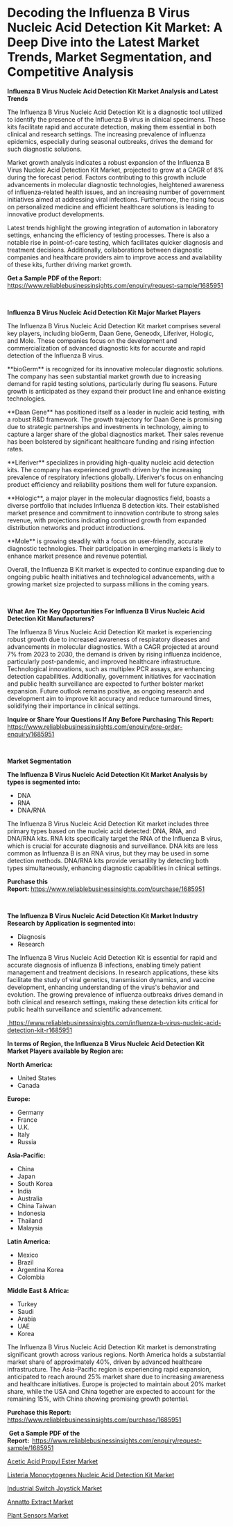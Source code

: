 <p><h1>Decoding the Influenza B Virus Nucleic Acid Detection Kit Market: A Deep Dive into the Latest Market Trends, Market Segmentation, and Competitive Analysis</h1></p><p><strong>Influenza B Virus Nucleic Acid Detection Kit Market Analysis and Latest Trends</strong></p>
<p><p>The Influenza B Virus Nucleic Acid Detection Kit is a diagnostic tool utilized to identify the presence of the Influenza B virus in clinical specimens. These kits facilitate rapid and accurate detection, making them essential in both clinical and research settings. The increasing prevalence of influenza epidemics, especially during seasonal outbreaks, drives the demand for such diagnostic solutions.</p><p>Market growth analysis indicates a robust expansion of the Influenza B Virus Nucleic Acid Detection Kit Market, projected to grow at a CAGR of 8% during the forecast period. Factors contributing to this growth include advancements in molecular diagnostic technologies, heightened awareness of influenza-related health issues, and an increasing number of government initiatives aimed at addressing viral infections. Furthermore, the rising focus on personalized medicine and efficient healthcare solutions is leading to innovative product developments.</p><p>Latest trends highlight the growing integration of automation in laboratory settings, enhancing the efficiency of testing processes. There is also a notable rise in point-of-care testing, which facilitates quicker diagnosis and treatment decisions. Additionally, collaborations between diagnostic companies and healthcare providers aim to improve access and availability of these kits, further driving market growth.</p></p>
<p><strong>Get a Sample PDF of the Report:&nbsp;</strong> <a href="https://www.reliablebusinessinsights.com/enquiry/request-sample/1685951?utm_campaign=112&utm_medium=2&utm_source=Github&utm_content=ia&utm_term=06102024&utm_id=influenza-b-virus-nucleic-acid-detection-kit">https://www.reliablebusinessinsights.com/enquiry/request-sample/1685951</a></p>
<p>&nbsp;</p>
<p><strong>Influenza B Virus Nucleic Acid Detection Kit Major Market Players</strong></p>
<p><p>The Influenza B Virus Nucleic Acid Detection Kit market comprises several key players, including bioGerm, Daan Gene, Geneodx, Liferiver, Hologic, and Mole. These companies focus on the development and commercialization of advanced diagnostic kits for accurate and rapid detection of the Influenza B virus.</p><p>**bioGerm** is recognized for its innovative molecular diagnostic solutions. The company has seen substantial market growth due to increasing demand for rapid testing solutions, particularly during flu seasons. Future growth is anticipated as they expand their product line and enhance existing technologies.</p><p>**Daan Gene** has positioned itself as a leader in nucleic acid testing, with a robust R&D framework. The growth trajectory for Daan Gene is promising due to strategic partnerships and investments in technology, aiming to capture a larger share of the global diagnostics market. Their sales revenue has been bolstered by significant healthcare funding and rising infection rates.</p><p>**Liferiver** specializes in providing high-quality nucleic acid detection kits. The company has experienced growth driven by the increasing prevalence of respiratory infections globally. Liferiver's focus on enhancing product efficiency and reliability positions them well for future expansion.</p><p>**Hologic**, a major player in the molecular diagnostics field, boasts a diverse portfolio that includes Influenza B detection kits. Their established market presence and commitment to innovation contribute to strong sales revenue, with projections indicating continued growth from expanded distribution networks and product introductions.</p><p>**Mole** is growing steadily with a focus on user-friendly, accurate diagnostic technologies. Their participation in emerging markets is likely to enhance market presence and revenue potential. </p><p>Overall, the Influenza B Kit market is expected to continue expanding due to ongoing public health initiatives and technological advancements, with a growing market size projected to surpass millions in the coming years.</p></p>
<p>&nbsp;</p>
<p><strong>What Are The Key Opportunities For Influenza B Virus Nucleic Acid Detection Kit Manufacturers?</strong></p>
<p><p>The Influenza B Virus Nucleic Acid Detection Kit market is experiencing robust growth due to increased awareness of respiratory diseases and advancements in molecular diagnostics. With a CAGR projected at around 7% from 2023 to 2030, the demand is driven by rising influenza incidence, particularly post-pandemic, and improved healthcare infrastructure. Technological innovations, such as multiplex PCR assays, are enhancing detection capabilities. Additionally, government initiatives for vaccination and public health surveillance are expected to further bolster market expansion. Future outlook remains positive, as ongoing research and development aim to improve kit accuracy and reduce turnaround times, solidifying their importance in clinical settings.</p></p>
<p><strong>Inquire or Share Your Questions If Any Before Purchasing This Report:</strong> <a href="https://www.reliablebusinessinsights.com/enquiry/pre-order-enquiry/1685951?utm_campaign=112&utm_medium=2&utm_source=Github&utm_content=ia&utm_term=06102024&utm_id=influenza-b-virus-nucleic-acid-detection-kit">https://www.reliablebusinessinsights.com/enquiry/pre-order-enquiry/1685951</a></p>
<p>&nbsp;</p>
<p><strong>Market Segmentation</strong></p>
<p><strong>The Influenza B Virus Nucleic Acid Detection Kit Market Analysis by types is segmented into:</strong></p>
<p><ul><li>DNA</li><li>RNA</li><li>DNA/RNA</li></ul></p>
<p><p>The Influenza B Virus Nucleic Acid Detection Kit market includes three primary types based on the nucleic acid detected: DNA, RNA, and DNA/RNA kits. RNA kits specifically target the RNA of the Influenza B virus, which is crucial for accurate diagnosis and surveillance. DNA kits are less common as Influenza B is an RNA virus, but they may be used in some detection methods. DNA/RNA kits provide versatility by detecting both types simultaneously, enhancing diagnostic capabilities in clinical settings.</p></p>
<p><strong>Purchase this Report:&nbsp;</strong><a href="https://www.reliablebusinessinsights.com/purchase/1685951?utm_campaign=112&utm_medium=2&utm_source=Github&utm_content=ia&utm_term=06102024&utm_id=influenza-b-virus-nucleic-acid-detection-kit">https://www.reliablebusinessinsights.com/purchase/1685951</a></p>
<p>&nbsp;</p>
<p><strong>The Influenza B Virus Nucleic Acid Detection Kit Market Industry Research by Application is segmented into:</strong></p>
<p><ul><li>Diagnosis</li><li>Research</li></ul></p>
<p><p>The Influenza B Virus Nucleic Acid Detection Kit is essential for rapid and accurate diagnosis of influenza B infections, enabling timely patient management and treatment decisions. In research applications, these kits facilitate the study of viral genetics, transmission dynamics, and vaccine development, enhancing understanding of the virus's behavior and evolution. The growing prevalence of influenza outbreaks drives demand in both clinical and research settings, making these detection kits critical for public health surveillance and scientific advancement.</p></p>
<p><a href="https://www.reliablebusinessinsights.com/influenza-b-virus-nucleic-acid-detection-kit-r1685951?utm_campaign=112&utm_medium=2&utm_source=Github&utm_content=ia&utm_term=06102024&utm_id=influenza-b-virus-nucleic-acid-detection-kit">&nbsp;https://www.reliablebusinessinsights.com/influenza-b-virus-nucleic-acid-detection-kit-r1685951</a></p>
<p><strong>In terms of Region, the Influenza B Virus Nucleic Acid Detection Kit Market Players available by Region are:</strong></p>
<p>
    <p> <strong> North America: </strong>
        <ul>
            <li>United States</li>
            <li>Canada</li>
        </ul>
        </p> 
    <p> <strong> Europe: </strong>
        <ul>
            <li>Germany</li>
            <li>France</li>
            <li>U.K.</li>
            <li>Italy</li>
            <li>Russia</li>
        </ul>
        </p> 
    <p> <strong> Asia-Pacific: </strong>
        <ul>
            <li>China</li>
            <li>Japan</li>
            <li>South Korea</li>
            <li>India</li>
            <li>Australia</li>
            <li>China Taiwan</li>
            <li>Indonesia</li>
            <li>Thailand</li>
            <li>Malaysia</li>
        </ul>
        </p> 
    <p> <strong> Latin America: </strong>
        <ul>
            <li>Mexico</li>
            <li>Brazil</li>
            <li>Argentina Korea</li>
            <li>Colombia</li>
        </ul>
        </p> 
    <p> <strong> Middle East & Africa: </strong>
        <ul>
            <li>Turkey</li>
            <li>Saudi</li>
            <li>Arabia</li>
            <li>UAE</li>
            <li>Korea</li>
        </ul>
    </p>
    </p>
<p><p>The Influenza B Virus Nucleic Acid Detection Kit market is demonstrating significant growth across various regions. North America holds a substantial market share of approximately 40%, driven by advanced healthcare infrastructure. The Asia-Pacific region is experiencing rapid expansion, anticipated to reach around 25% market share due to increasing awareness and healthcare initiatives. Europe is projected to maintain about 20% market share, while the USA and China together are expected to account for the remaining 15%, with China showing promising growth potential.</p></p>
<p><strong>Purchase this Report: </strong><a href="https://www.reliablebusinessinsights.com/purchase/1685951?utm_campaign=112&utm_medium=2&utm_source=Github&utm_content=ia&utm_term=06102024&utm_id=influenza-b-virus-nucleic-acid-detection-kit">https://www.reliablebusinessinsights.com/purchase/1685951</a></p>
<p>&nbsp;<strong>Get a Sample PDF of the Report:&nbsp;&nbsp;</strong><a href="https://www.reliablebusinessinsights.com/enquiry/request-sample/1685951?utm_campaign=112&utm_medium=2&utm_source=Github&utm_content=ia&utm_term=06102024&utm_id=influenza-b-virus-nucleic-acid-detection-kit">https://www.reliablebusinessinsights.com/enquiry/request-sample/1685951</a></p>
<p><strong></strong></p>
<p><p><a href="https://www.linkedin.com/pulse/global-acetic-acid-propyl-ester-market-analysis-key-trends-0myxe?utm_campaign=112&utm_medium=2&utm_source=Github&utm_content=ia&utm_term=06102024&utm_id=influenza-b-virus-nucleic-acid-detection-kit">Acetic Acid Propyl Ester Market</a></p><p><a href="https://github.com/EugeneMBlackman/Market-Research-Report-List-1/blob/main/listeria-monocytogenes-nucleic-acid-detection-kit-market.md?utm_campaign=112&utm_medium=2&utm_source=Github&utm_content=ia&utm_term=06102024&utm_id=influenza-b-virus-nucleic-acid-detection-kit">Listeria Monocytogenes Nucleic Acid Detection Kit Market</a></p><p><a href="https://issuu.com/reportprime-2/docs/industrial-switch-joystick-market-s_58a5e291c9d4c1?utm_campaign=112&utm_medium=2&utm_source=Github&utm_content=ia&utm_term=06102024&utm_id=influenza-b-virus-nucleic-acid-detection-kit">Industrial Switch Joystick Market</a></p><p><a href="https://www.linkedin.com/pulse/surfing-annatto-extract-wave-riding-market-currents-2031-2hste?utm_campaign=112&utm_medium=2&utm_source=Github&utm_content=ia&utm_term=06102024&utm_id=influenza-b-virus-nucleic-acid-detection-kit">Annatto Extract Market</a></p><p><a href="https://issuu.com/reportprime-2/docs/plant-sensors-market-size-2030.pptx_44cac382436585?utm_campaign=112&utm_medium=2&utm_source=Github&utm_content=ia&utm_term=06102024&utm_id=influenza-b-virus-nucleic-acid-detection-kit">Plant Sensors Market</a></p></p>